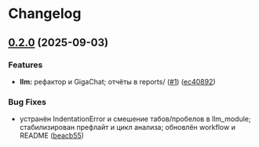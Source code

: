 # Changelog

## [0.2.0](https://github.com/travinov/DigitalFINEW/compare/v0.1.0...v0.2.0) (2025-09-03)


### Features

* **llm:** рефактор и GigaChat; отчёты в reports/ ([#1](https://github.com/travinov/DigitalFINEW/issues/1)) ([ec40892](https://github.com/travinov/DigitalFINEW/commit/ec40892df2b3f2f76730a5ae8a3b2dc657a0a3b0))


### Bug Fixes

* устранён IndentationError и смешение табов/пробелов в llm_module; стабилизирован префлайт и цикл анализа; обновлён workflow и README ([beacb55](https://github.com/travinov/DigitalFINEW/commit/beacb5525f7031cf47d864e634cd750c5aecaf50))
